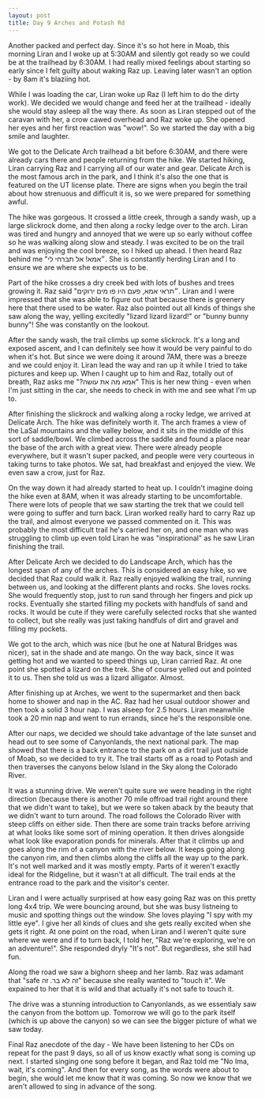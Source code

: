 ```yaml
---
layout: post
title: Day 9 Arches and Potash Rd
---
```


Another packed and perfect day. Since it's so hot here in Moab, this morning Liran and I woke up at 5:30AM and silently got ready so we could be at the trailhead by 6:30AM. I had really mixed feelings about starting so early since I felt guilty about waking Raz up. Leaving later wasn't an option - by 8am it's blaziing hot.

While I was loading the car, Liran woke up Raz (I left him to do the dirty work). We decided we would change and feed her at the trailhead - ideally she would stay asleep all the way there. As soon as Liran stepped out of the caravan with her, a crow cawed overhead and Raz woke up. She opened her eyes and her first reaction was "wow!". So we started the day with a big smile and laughter.

We got to the Delicate Arch trailhead a bit before 6:30AM, and there were already cars there and people returning from the hike. We started hiking, Liran carrying Raz and I carrying all of our water and gear. Delicate Arch is the most famous arch in the park, and I think it's also the one that is featured on the UT license plate. There are signs when you begin the trail about how strenuous and difficult it is, so we were prepared for something awful. 

The hike was gorgeous. It crossed a little creek, through a sandy wash, up a large slickrock dome, and then along a rocky ledge over to the arch. Liran was tired and hungry and annoyed that we were up so early without coffee so he was walking along slow and steady. I was excited to be on the trail and was enjoying the cool breeze, so I hiked up ahead. I then heard Raz behind me "״אמא! אל תברחי לי. She is constantly herding Liran and I to ensure we are where she expects us to be.

Part of the hike crosses a dry creek bed with lots of bushes and trees growing it. Raz said "״תראי אמא, פעם היו פו מים ירוקים. Liran and I were impressed that she was able to figure out that because there is greenery here that there used to be water. Raz also pointed out all kinds of things she saw along the way, yelling excitedly "lizard lizard lizard!" or "bunny bunny bunny"! She was constantly on the lookout.

After the sandy wash, the trail climbs up some slickrock. It's a long and exposed ascent, and I can definitely see how it would be very painful to do when it's hot. But since we were doing it around 7AM, there was a breeze and we could enjoy it. Liran lead the way and ran up it while I tried to take pictures and keep up. When I caught up to him and Raz, totally out of breath, Raz asks me "?אמא מה את עושה" This is her new thing - even when I'm just sitting in the car, she needs to check in with me and see what I'm up to.

After finishing the slickrock and walking along a rocky ledge, we arrived at Delicate Arch. The hike was definitely worth it. The arch frames a view of the LaSal mountains and the valley below, and it sits in the middle of this sort of saddle/bowl. We climbed across the saddle and found a place near the base of the arch with a great view. There were already people everywhere, but it wasn't super packed, and people were very courteous in taking turns to take photos. We sat, had breakfast and enjoyed the view. We even saw a crow, just for Raz.

On the way down it had already started to heat up. I couldn't imagine doing the hike even at 8AM, when it was already starting to be uncomfortable. There were lots of people that we saw starting the trek that we could tell were going to suffer and turn back. Liran worked really hard to carry Raz up the trail, and almost everyone we passed commented on it. This was probably the most difficult trail he's carried her on, and one man who was struggling to climb up even told Liran he was "inspirational" as he saw Liran finishing the trail. 

After Delicate Arch we decided to do Landscape Arch, which has the longest span of any of the arches. This is considered an easy hike, so we decided that Raz could walk it. Raz really enjoyed walking the trail, running between us, and looking at the different plants and rocks. She loves rocks. She would frequently stop, just to run sand through her fingers and pick up rocks. Eventually she started filling my pockets with handfuls of sand and rocks. It would be cute if they were carefully selected rocks that she wanted to collect, but she really was just taking handfuls of dirt and gravel and filling my pockets.

We got to the arch, which was nice (but he one at Natural Bridges was nicer), sat in the shade and ate mango. On the way back, since it was getting hot and we wanted to speed things up, Liran carried Raz. At one point she spotted a lizard on the trek. She of course yelled out and pointed it to us. Then she told us was a lizard alligator. Almost.

After finishing up at Arches, we went to the supermarket and then back home to shower and nap in the AC. Raz had her usual outdoor shower and then took a solid 3 hour nap. I was alseep for 2.5 hours. Liran meanwhile took a 20 min nap and went to run errands, since he's the responsible one.

After our naps, we decided we should take advantage of the late sunset and head out to see some of Canyonlands, the next national park. The map showed that there is a back entrance to the park on a dirt trail just outside of Moab, so we decided to try it. The trail starts off as a road to Potash and then traverses the canyons below Island in the Sky along the Colorado River.

It was a stunning drive. We weren't quite sure we were heading in the right direction (because there is another 70 mile offroad trail right around there that we didn't want to take), but we were so taken aback by the beauty that we didn't want to turn around. The road follows the Colorado River with steep cliffs on either side. Then there are some train tracks before arriving at what looks like some sort of mining operation. It then drives alongside what look like evaporation ponds for minerals. After that it climbs up and goes along the rim of a canyon with the river below. It keeps going along the canyon rim, and then climbs along the cliffs all the way up to the park. It's not well marked and it was mostly empty. Parts of it weren't exactly ideal for the Ridgeline, but it wasn't at all difficult. The trail ends at the entrance road to the park and the visitor's center.

Liran and I were actually surprised at how easy going Raz was on this pretty long 4x4 trip. We were bouncing around, but she was busy listneing to music and spotting things out the window. She loves playing "I spy with my little eye". I give her all kinds of clues and she gets really excited when she gets it right. At one point on the road, when Liran and I weren't quite sure where we were and if to turn back, I told her, "Raz we're exploring, we're on an adventure!". She responded dryly "It's not". But regardless, she still had fun. 

Along the road we saw a bighorn sheep and her lamb. Raz was adamant that "safe זה לא בר. זה" because she really wanted to "touch it". We expained to her that it is wild and that actually it's not safe to touch it. 

The drive was a stunning introduction to Canyonlands, as we essentialy saw the canyon from the bottom up. Tomorrow we will go to the park itself (which is up above the canyon) so we can see the bigger picture of what we saw today. 

Final Raz anecdote of the day - We have been listening to her CDs on repeat for the past 9 days, so all of us know exactly what song is coming up next. I started singing one song before it began, and Raz told me "No Ima, wait, it's coming". And then for every song, as the words were about to begin, she would let me know that it was coming. So now we know that we aren't allowed to sing in advance of the song. 


